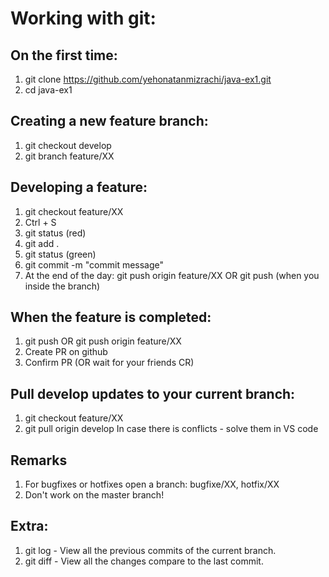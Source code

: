 # Working with git:

## On the first time:
1) git clone https://github.com/yehonatanmizrachi/java-ex1.git
2) cd java-ex1

## Creating a new feature branch:
1) git checkout develop
2) git branch feature/XX

## Developing a feature:
1) git checkout feature/XX
2) Ctrl + S
3) git status (red)
4) git add .
5) git status (green)
6) git commit -m "commit message"
7) At the end of the day: git push origin feature/XX OR git push (when you inside the branch)

## When the feature is completed:
1) git push OR git push origin feature/XX
2) Create PR on github
3) Confirm PR (OR wait for your friends CR)

## Pull develop updates to your current branch:
1) git checkout feature/XX
2) git pull origin develop
In case there is conflicts - solve them in VS code

## Remarks
1) For bugfixes or hotfixes open a branch: bugfixe/XX, hotfix/XX
2) Don't work on the master branch!

## Extra:
1) git log - View all the previous commits of the current branch.
2) git diff - View all the changes compare to the last commit.
